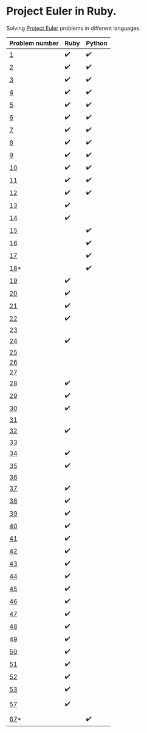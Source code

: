 # Project Euler in Ruby.

Solving [Project Euler](https://projecteuler.net/) problems in different languages.


|  Problem number | Ruby | Python |
| -------------------- | ------ | -------- |
| [1](https://projecteuler.net/problem=1) | :heavy_check_mark: | :heavy_check_mark: |
| [2](https://projecteuler.net/problem=2) | :heavy_check_mark: | :heavy_check_mark: |
| [3](https://projecteuler.net/problem=3) | :heavy_check_mark: | :heavy_check_mark: |
| [4](https://projecteuler.net/problem=4) | :heavy_check_mark: | :heavy_check_mark: |
| [5](https://projecteuler.net/problem=5) | :heavy_check_mark: | :heavy_check_mark: |
| [6](https://projecteuler.net/problem=6) | :heavy_check_mark: | :heavy_check_mark: |
| [7](https://projecteuler.net/problem=7) | :heavy_check_mark: | :heavy_check_mark: |
| [8](https://projecteuler.net/problem=8) | :heavy_check_mark: | :heavy_check_mark: |
| [9](https://projecteuler.net/problem=9) | :heavy_check_mark: | :heavy_check_mark: |
| [10](https://projecteuler.net/problem=10) | :heavy_check_mark: | :heavy_check_mark: |
| [11](https://projecteuler.net/problem=11) | :heavy_check_mark: | :heavy_check_mark: |
| [12](https://projecteuler.net/problem=12) | :heavy_check_mark: | :heavy_check_mark: |
| [13](https://projecteuler.net/problem=13) | :heavy_check_mark: |  |
| [14](https://projecteuler.net/problem=14) | :heavy_check_mark: |  |
| [15](https://projecteuler.net/problem=15) |  | :heavy_check_mark: |
| [16](https://projecteuler.net/problem=16) |  | :heavy_check_mark: |
| [17](https://projecteuler.net/problem=17) |  | :heavy_check_mark: |
| [18](https://projecteuler.net/problem=18)* |  | :heavy_check_mark: |
| [19](https://projecteuler.net/problem=19) | :heavy_check_mark: |  |
| [20](https://projecteuler.net/problem=20) | :heavy_check_mark: |  |
| [21](https://projecteuler.net/problem=21) | :heavy_check_mark: |  |
| [22](https://projecteuler.net/problem=22) | :heavy_check_mark: |  |
| [23](https://projecteuler.net/problem=23) |  |  |
| [24](https://projecteuler.net/problem=24) | :heavy_check_mark: |  |
| [25](https://projecteuler.net/problem=25) |  |  |
| [26](https://projecteuler.net/problem=26) |  |  |
| [27](https://projecteuler.net/problem=27) |  |  |
| [28](https://projecteuler.net/problem=28) | :heavy_check_mark: |  |
| [29](https://projecteuler.net/problem=29) | :heavy_check_mark: |  |
| [30](https://projecteuler.net/problem=30) | :heavy_check_mark: |  |
| [31](https://projecteuler.net/problem=31) |  |  |
| [32](https://projecteuler.net/problem=32) | :heavy_check_mark: |  |
| [33](https://projecteuler.net/problem=33) |  |  |
| [34](https://projecteuler.net/problem=34) | :heavy_check_mark: |  |
| [35](https://projecteuler.net/problem=35) | :heavy_check_mark: |  |
| [36](https://projecteuler.net/problem=36) |  |  |
| [37](https://projecteuler.net/problem=37) | :heavy_check_mark: |  |
| [38](https://projecteuler.net/problem=38) | :heavy_check_mark: |  |
| [39](https://projecteuler.net/problem=39) | :heavy_check_mark: |  |
| [40](https://projecteuler.net/problem=40) | :heavy_check_mark: |  |
| [41](https://projecteuler.net/problem=41) | :heavy_check_mark: |  |
| [42](https://projecteuler.net/problem=42) | :heavy_check_mark: |  |
| [43](https://projecteuler.net/problem=43) | :heavy_check_mark: |  |
| [44](https://projecteuler.net/problem=44) | :heavy_check_mark: |  |
| [45](https://projecteuler.net/problem=45) | :heavy_check_mark: |  |
| [46](https://projecteuler.net/problem=46) | :heavy_check_mark: |  |
| [47](https://projecteuler.net/problem=47) | :heavy_check_mark: |  |
| [48](https://projecteuler.net/problem=48) | :heavy_check_mark: |  |
| [49](https://projecteuler.net/problem=49) | :heavy_check_mark: |  |
| [50](https://projecteuler.net/problem=50) | :heavy_check_mark: |  |
| [51](https://projecteuler.net/problem=51) | :heavy_check_mark: |  |
| [52](https://projecteuler.net/problem=52) | :heavy_check_mark: |  |
| [53](https://projecteuler.net/problem=53) | :heavy_check_mark: |  |
|  |  |  |
| [57](https://projecteuler.net/problem=57) | :heavy_check_mark: |  |
|  |  |  |
| [67](https://projecteuler.net/problem=18)* |  | :heavy_check_mark: |
